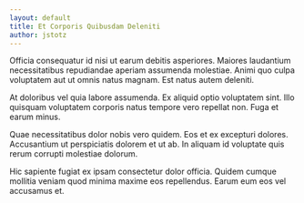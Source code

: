 ```yaml
---
layout: default
title: Et Corporis Quibusdam Deleniti
author: jstotz
---
```


Officia consequatur id nisi ut earum debitis asperiores. Maiores laudantium necessitatibus repudiandae aperiam assumenda molestiae. Animi quo culpa voluptatem aut ut omnis natus magnam. Est natus autem deleniti.

At doloribus vel quia labore assumenda. Ex aliquid optio voluptatem sint. Illo quisquam voluptatem corporis natus tempore vero repellat non. Fuga et earum minus.

Quae necessitatibus dolor nobis vero quidem. Eos et ex excepturi dolores. Accusantium ut perspiciatis dolorem et ut ab. In aliquam id voluptate quis rerum corrupti molestiae dolorum.

Hic sapiente fugiat ex ipsam consectetur dolor officia. Quidem cumque mollitia veniam quod minima maxime eos repellendus. Earum eum eos vel accusamus et.
